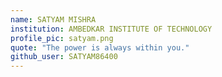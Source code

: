 ```yaml
---
name: SATYAM MISHRA
institution: AMBEDKAR INSTITUTE OF TECHNOLOGY
profile_pic: satyam.png
quote: "The power is always within you."
github_user: SATYAM86400
---
```

